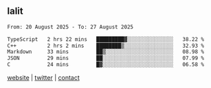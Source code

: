 ## lalit

<!--START_SECTION:waka-->

```txt
From: 20 August 2025 - To: 27 August 2025

TypeScript   2 hrs 22 mins   █████████▓░░░░░░░░░░░░░░░   38.22 %
C++          2 hrs 2 mins    ████████▒░░░░░░░░░░░░░░░░   32.93 %
Markdown     33 mins         ██▒░░░░░░░░░░░░░░░░░░░░░░   08.98 %
JSON         29 mins         ██░░░░░░░░░░░░░░░░░░░░░░░   07.99 %
C            24 mins         █▓░░░░░░░░░░░░░░░░░░░░░░░   06.58 %
```

<!--END_SECTION:waka-->

[website](https://lalit.sh) | [twitter](https://x.com/@lalitcodes) | [contact](https://lalit.sh/contact)
